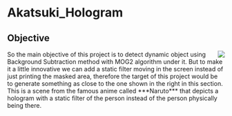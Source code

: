 # Akatsuki_Hologram

## Objective
<img align="right" src="Akatsuki-Hologram">
So the main objective of this project is to detect dynamic object using Background Subtraction method with MOG2 algorithm under it. But to make it a little innovative we can add a static filter moving in the screen instead of just printing the masked area, therefore the target of this project would be to generate something as close to the one shown in the right in this section. This is a scene from the famous anime called ***Naruto*** that depicts a hologram with a static filter of the person instead of the person physically being there.
